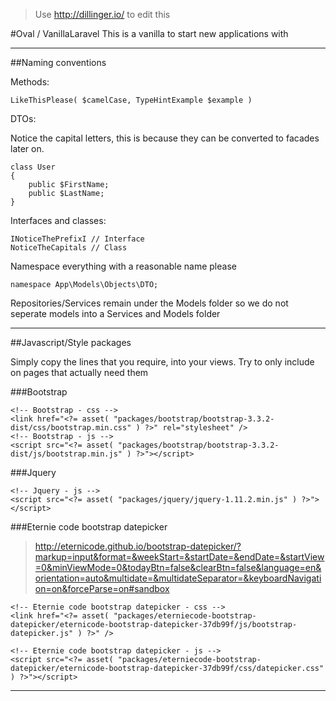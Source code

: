 > Use http://dillinger.io/ to edit this

#Oval / VanillaLaravel 
This is a vanilla to start new applications with

----------
##Naming conventions

Methods:  

    LikeThisPlease( $camelCase, TypeHintExample $example )
    
DTOs:

Notice the capital letters, this is because they can be converted to facades later on.

    class User
    {
        public $FirstName;
        public $LastName;
    }
    
Interfaces and classes:

    INoticeThePrefixI // Interface
    NoticeTheCapitals // Class
    
Namespace everything with a reasonable name please

    namespace App\Models\Objects\DTO;
    
Repositories/Services remain under the Models folder so we do not seperate models into a Services and Models folder

--------

##Javascript/Style packages  

Simply copy the lines that you require, into your views. Try to only include on pages that actually need them

###Bootstrap

    <!-- Bootstrap - css -->
    <link href="<?= asset( "packages/bootstrap/bootstrap-3.3.2-dist/css/bootstrap.min.css" ) ?>" rel="stylesheet" />   
    <!-- Bootstrap - js -->
    <script src="<?= asset( "packages/bootstrap/bootstrap-3.3.2-dist/js/bootstrap.min.js" ) ?>"></script>

###Jquery

    <!-- Jquery - js -->
    <script src="<?= asset( "packages/jquery/jquery-1.11.2.min.js" ) ?>"></script>

###Eternie code bootstrap datepicker

>http://eternicode.github.io/bootstrap-datepicker/?markup=input&format=&weekStart=&startDate=&endDate=&startView=0&minViewMode=0&todayBtn=false&clearBtn=false&language=en&orientation=auto&multidate=&multidateSeparator=&keyboardNavigation=on&forceParse=on#sandbox  


    <!-- Eternie code bootstrap datepicker - css -->
    <link href="<?= asset( "packages/eterniecode-bootstrap-datepicker/eternicode-bootstrap-datepicker-37db99f/js/bootstrap-datepicker.js" ) ?>" />  
    
    <!-- Eternie code bootstrap datepicker - js -->
    <script src="<?= asset( "packages/eterniecode-bootstrap-datepicker/eternicode-bootstrap-datepicker-37db99f/css/datepicker.css" ) ?>"></script>  

------------------